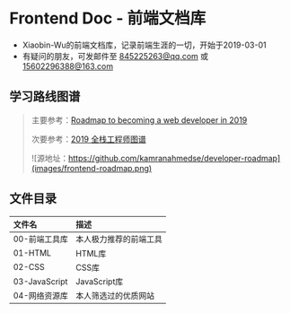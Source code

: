 # Frontend Doc - 前端文档库

- Xiaobin-Wu的前端文档库，记录前端生涯的一切，开始于2019-03-01
- 有疑问的朋友，可发邮件至 845225263@qq.com 或 15602296388@163.com

## 学习路线图谱

> 主要参考：[Roadmap to becoming a web developer in 2019](https://github.com/kamranahmedse/developer-roadmap)
> 
> 次要参考：[2019 全栈工程师图谱](https://mp.weixin.qq.com/s?__biz=MjM5MTMyMzMxMw==&mid=2650475745&idx=1&sn=6b7e53ed11cac416560875c0c0d4ecc6&chksm=beb8e93f89cf602913c9993f8fd7d25eda6b025e27d5a838793905522534c4124392abf3ada5&mpshare=1&scene=1&srcid=&key=331563cb6b230b538e3a910abda8b95493aac0993edc6ff08c35dc4243b5531b57ae66c01cf14bc3cca39f76ee55db078b47bd7c380ac752bc37dfbf6619dc657f7c7c7aba3f156e9f70ad94a4d1fd67&ascene=1&uin=NzczMzg5NjM4&devicetype=Windows+10&version=62060728&lang=zh_CN&pass_ticket=ANiwvroCEp6XcN5e39SpjfQga3JjXlcEoOEq6PZmGpavlnYSYa1DQlAx0QLxywsA)
> 
> ![源地址：https://github.com/kamranahmedse/developer-roadmap](images/frontend-roadmap.png)

## 文件目录
 | 文件名        | 描述                   |
 | :------------ | :--------------------- |
 | 00-前端工具库 | 本人极力推荐的前端工具 |
 | 01-HTML       | HTML库                 |
 | 02-CSS        | CSS库                  |
 | 03-JavaScript | JavaScript库           |
 | 04-网络资源库 | 本人筛选过的优质网站   |
